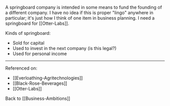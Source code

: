 A springboard company is intended in some means to fund the founding of a different company.  I have no idea if this is proper "lingo" anywhere in particular; it's just how I think of one item in business planning.  I need a springboard for [[Otter-Labs]].

Kinds of springboard:
 - Sold for capital
 - Used to invest in the next company (is this legal?)
 - Used for personal income

---
Referenced on:
 - [[Everloathing-Agritechnologies]]
 - [[Black-Rose-Beverages]]
 - [[Otter-Labs]]

Back to [[Business-Ambitions]]